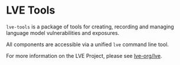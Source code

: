 # LVE Tools

`lve-tools` is a package of tools for creating, recording and managing language model vulnerabilities and exposures.

All components are accessible via a unified `lve` command line tool.

For more information on the LVE Project, please see [lve-org/lve](https://github.com/lve-org/lve).